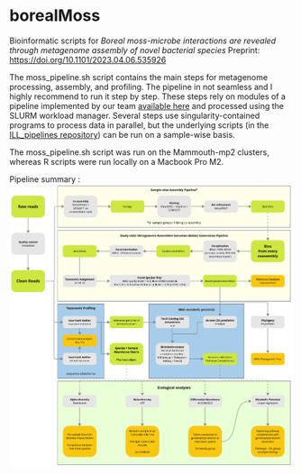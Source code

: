 # borealMoss
Bioinformatic scripts for _Boreal moss-microbe interactions are revealed through metagenome assembly of novel bacterial species_
Preprint: https://doi.org/10.1101/2023.04.06.535926

The moss_pipeline.sh script contains the main steps for metagenome processing, assembly, and profiling. The pipeline in not seamless and I highly recommend to run it step by step. These steps rely on modules of a pipeline implemented by our team [available here](https://github.com/jflucier/ILL_pipelines) and processed using the SLURM workload manager. Several steps use singularity-contained programs to process data in parallel, but the underlying scripts (in the [ILL_pipelines repository](https://github.com/jflucier/ILL_pipelines)) can be run on a sample-wise basis. 

The moss_pipeline.sh script was run on the Mammouth-mp2 clusters, whereas R scripts were run locally on a Macbook Pro M2.

Pipeline summary :
![alt text](https://github.com/jorondo1/borealMoss/blob/main/out/Boreal_Moss_WF.jpg)
